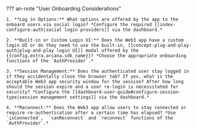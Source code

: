 ??? an-note "User Onboarding Considerations"

    1. **Log in Options:** What options are offered by the app to the onboard users via social login? *Configure the required [[index-configure-auth|social login providers]] via the dashboard.*

    2. **Built-in or Custom Login UI:** Does the Web3 app have a custom login UI or do they need to use the built-in, [[concept-plug-and-play-auth|plug-and-play login UI]] modal offered by the {{config.extra.arcana.sdk_name}}? *Choose the appropriate onboarding functions of the `AuthProvider`.*

    3. **Session Management:** Does the authenticated user stay logged in if they accidentally close the browser tab? If yes, what is the acceptable Web3 app security window for the session? After how long should the session expire and a user re-login is necessitated for security? *Configure the [[dashboard-user-guide#configure-session-type|session management settings]] via the dashboard.*

    4. **Reconnect:** Does the Web3 app allow users to stay connected or require re-authentication after a certain time has elapsed? *Use `isConnected`,  `canReconnect` and `reconnect` functions of the `AuthProvider`.*